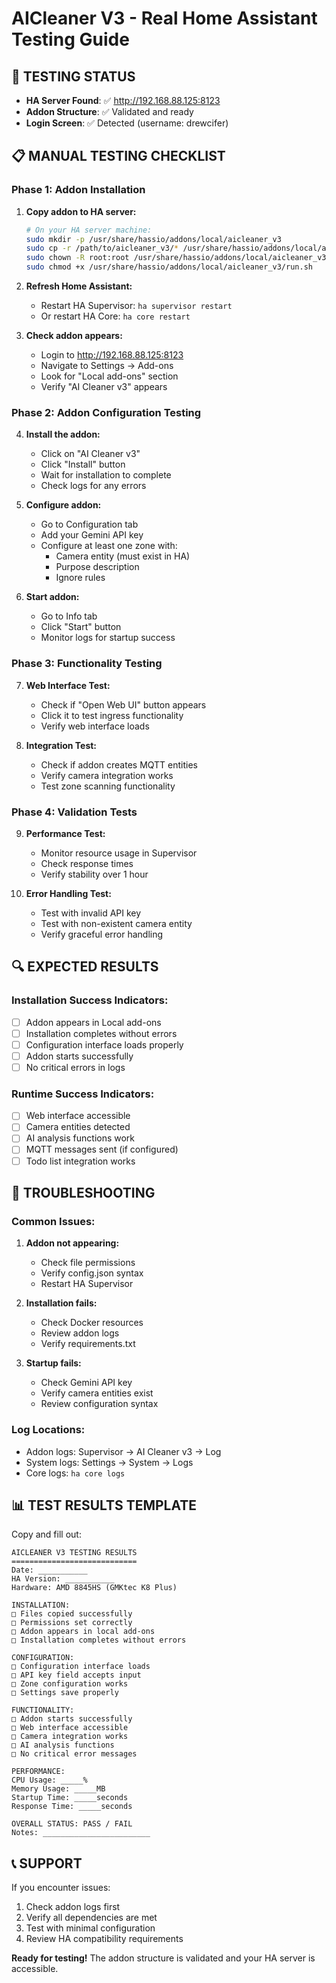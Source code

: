 # AICleaner V3 - Real Home Assistant Testing Guide

## 🎯 TESTING STATUS
- **HA Server Found**: ✅ http://192.168.88.125:8123
- **Addon Structure**: ✅ Validated and ready
- **Login Screen**: ✅ Detected (username: drewcifer)

## 📋 MANUAL TESTING CHECKLIST

### Phase 1: Addon Installation
1. **Copy addon to HA server:**
   ```bash
   # On your HA server machine:
   sudo mkdir -p /usr/share/hassio/addons/local/aicleaner_v3
   sudo cp -r /path/to/aicleaner_v3/* /usr/share/hassio/addons/local/aicleaner_v3/
   sudo chown -R root:root /usr/share/hassio/addons/local/aicleaner_v3/
   sudo chmod +x /usr/share/hassio/addons/local/aicleaner_v3/run.sh
   ```

2. **Refresh Home Assistant:**
   - Restart HA Supervisor: `ha supervisor restart`
   - Or restart HA Core: `ha core restart`

3. **Check addon appears:**
   - Login to http://192.168.88.125:8123
   - Navigate to Settings → Add-ons
   - Look for "Local add-ons" section
   - Verify "AI Cleaner v3" appears

### Phase 2: Addon Configuration Testing
4. **Install the addon:**
   - Click on "AI Cleaner v3"
   - Click "Install" button
   - Wait for installation to complete
   - Check logs for any errors

5. **Configure addon:**
   - Go to Configuration tab
   - Add your Gemini API key
   - Configure at least one zone with:
     - Camera entity (must exist in HA)
     - Purpose description
     - Ignore rules

6. **Start addon:**
   - Go to Info tab
   - Click "Start" button
   - Monitor logs for startup success

### Phase 3: Functionality Testing
7. **Web Interface Test:**
   - Check if "Open Web UI" button appears
   - Click it to test ingress functionality
   - Verify web interface loads

8. **Integration Test:**
   - Check if addon creates MQTT entities
   - Verify camera integration works
   - Test zone scanning functionality

### Phase 4: Validation Tests
9. **Performance Test:**
   - Monitor resource usage in Supervisor
   - Check response times
   - Verify stability over 1 hour

10. **Error Handling Test:**
    - Test with invalid API key
    - Test with non-existent camera entity
    - Verify graceful error handling

## 🔍 EXPECTED RESULTS

### Installation Success Indicators:
- [ ] Addon appears in Local add-ons
- [ ] Installation completes without errors
- [ ] Configuration interface loads properly
- [ ] Addon starts successfully
- [ ] No critical errors in logs

### Runtime Success Indicators:
- [ ] Web interface accessible
- [ ] Camera entities detected
- [ ] AI analysis functions work
- [ ] MQTT messages sent (if configured)
- [ ] Todo list integration works

## 🚨 TROUBLESHOOTING

### Common Issues:
1. **Addon not appearing:**
   - Check file permissions
   - Verify config.json syntax
   - Restart HA Supervisor

2. **Installation fails:**
   - Check Docker resources
   - Review addon logs
   - Verify requirements.txt

3. **Startup fails:**
   - Check Gemini API key
   - Verify camera entities exist
   - Review configuration syntax

### Log Locations:
- Addon logs: Supervisor → AI Cleaner v3 → Log
- System logs: Settings → System → Logs
- Core logs: `ha core logs`

## 📊 TEST RESULTS TEMPLATE

Copy and fill out:
```
AICLEANER V3 TESTING RESULTS
============================
Date: ___________
HA Version: ___________
Hardware: AMD 8845HS (GMKtec K8 Plus)

INSTALLATION:
□ Files copied successfully
□ Permissions set correctly
□ Addon appears in local add-ons
□ Installation completes without errors

CONFIGURATION:
□ Configuration interface loads
□ API key field accepts input
□ Zone configuration works
□ Settings save properly

FUNCTIONALITY:
□ Addon starts successfully
□ Web interface accessible
□ Camera integration works
□ AI analysis functions
□ No critical error messages

PERFORMANCE:
CPU Usage: _____%
Memory Usage: _____MB
Startup Time: _____seconds
Response Time: _____seconds

OVERALL STATUS: PASS / FAIL
Notes: ________________________
```

## 📞 SUPPORT

If you encounter issues:
1. Check addon logs first
2. Verify all dependencies are met
3. Test with minimal configuration
4. Review HA compatibility requirements

**Ready for testing!** The addon structure is validated and your HA server is accessible.